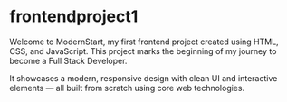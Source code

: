 # frontendproject1
Welcome to ModernStart, my first frontend project created using HTML, CSS, and JavaScript. This project marks the beginning of my journey to become a Full Stack Developer.

It showcases a modern, responsive design with clean UI and interactive elements — all built from scratch using core web technologies.

